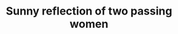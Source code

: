 ---
title: "Sunny reflection of two passing women"
layout: picture
picture: /assets/camera-roll/2016/2016-09-04-sunny-reflection-of-two-passing-women/20160904_192712764_iOS.jpg
thumbnail: /assets/camera-roll/2016/2016-09-04-sunny-reflection-of-two-passing-women/20160904_192712764_iOS-thumbnail.jpg
related:
  - Sunny reflection of a man with a backpack
  - Sunny reflection of a woman in pink
  - Sunny reflection of a woman in sandals
  - Sunny reflection of downtown Seattle
tags:
  - Women
  - Sidewalk
  - Reflection
  - Window
  - Photograph
  - Capitol Hill
---